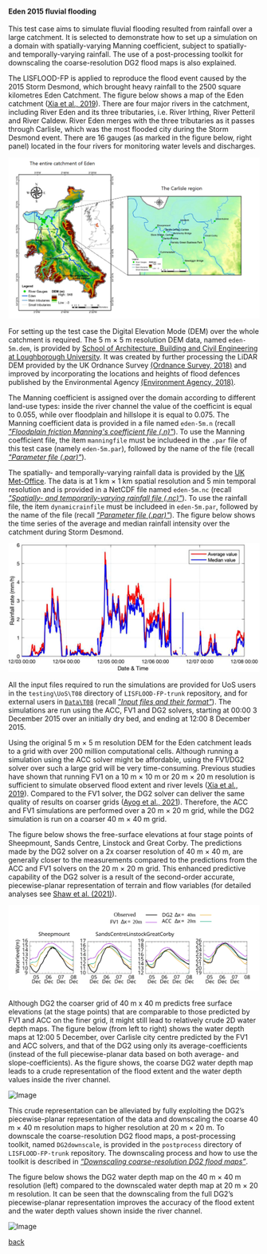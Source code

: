 #### Eden 2015 fluvial flooding

This test case aims to simulate fluvial flooding resulted from rainfall over a large catchment. It is selected to demonstrate how to set up a simulation on a domain with spatially-varying Manning coefficient, subject to spatially- and temporally-varying rainfall. The use of a post-processing toolkit for downscaling the coarse-resolution DG2 flood maps is also explained. 

The LISFLOOD-FP is applied to reproduce the flood event caused by the 2015 Storm Desmond, which brought heavy rainfall to the 2500 square kilometres Eden Catchment. The figure below shows a map of the Eden catchment ([Xia et al., 2019](https://www.sciencedirect.com/science/article/abs/pii/S030917081930243X)). There are four major rivers in the catchment, including River Eden and its three tributaries, i.e. River Irthing, River Petteril and River Caldew. River Eden merges with the three tributaries as it passes through Carlisle, which was the most flooded city during the Storm Desmond event. There are 16 gauges (as marked in the figure below, right panel) located in the four rivers for monitoring water levels and discharges.

![Image](/Figures/eden1.png)

For setting up the test case the Digital Elevation Mode (DEM) over the whole catchment is required. The 5 m × 5 m resolution DEM data, named `eden-5m.dem`, is provided by [School of Architecture, Building and Civil Engineering at Loughborough University](https://www.lboro.ac.uk/departments/abce/). It was created by further processing the LiDAR DEM provided by the UK Ordnance Survey [(Ordnance Survey, 2018)](https://www.ordnancesurvey.co.uk/business-government/products/terrain-5) and improved by incorporating the locations and heights of flood defences published by the Environmental Agency [(Environment Agency, 2018)](https://data.gov.uk/dataset/8964d3f8-8273-4521-a4b9-3f0a268b6ecf/spatial-flood-defences-with-standardised-attributes). 

The Manning coefficient is assigned over the domain according to different land-use types: inside the river channel the value of the coefficint is equal to 0.055, while over floodplain and hillslope it is equal to 0.075. The Manning coefficient data is provided in a file named `eden-5m.n` (recall [*"Floodplain friction Manning's coefficient file (.n)"*](/Merewether1-7.md)). To use the Manning coefficient file, the item `manningfile` must be includeed in the `.par` file of this test case (namely `eden-5m.par`), followed by the name of the file (recall [*"Parameter file (.par)"*](https://github.com/ci1xgk/Fellowship_Webpage/blob/master/Merewether1-1.md)).   


The spatially- and temporally-varying rainfall data is provided by the [UK Met-Office](https://catalogue.ceda.ac.uk/uuid/82adec1f896af6169112d09cc1174499). The data is at 1 km × 1 km spatial resolution and 5 min temporal resolution and is provided in a NetCDF file named `eden-5m.nc` (recall [*"Spatially- and temporarily-varying rainfall file (.nc)"*](/Merewether1-8.md)). To use the rainfall file, the item `dynamicrainfile` must be includeed in `eden-5m.par`, followed by the name of the file (recall [*"Parameter file (.par)"*](https://github.com/ci1xgk/Fellowship_Webpage/blob/master/Merewether1-1.md)). The figure below shows the time series of the average and median rainfall intensity over the catchment during Storm Desmond.

![Image](/Figures/eden2.png)

All the input files required to run the simulations are provided for UoS users in the `testing\UoS\T08` directory of `LISFLOOD-FP-trunk` repository, and for external users in [`Data\T08`](https://github.com/ci1xgk/Fellowship_Webpage/tree/master/Data/T08) (recall [*"Input files and their format"*](/Merewether1.md)). The simulations are run using the ACC, FV1 and DG2 solvers, starting at 00:00 3 December 2015 over an initially dry bed, and ending at 12:00 8 December 2015.
 
Using the original 5 m × 5 m resolution DEM for the Eden catchment leads to a grid with over 200 million computational cells. Although running a simulation using the ACC solver might be affordable, using the FV1/DG2 solver over such a large grid will be very time-consuming. Previous studies have shown that running FV1 on a 10 m × 10 m or 20 m × 20 m resolution is sufficient to simulate observed flood extent and river levels ([Xia et al., 2019](https://www.sciencedirect.com/science/article/abs/pii/S030917081930243X)). Compared to the FV1 solver, the DG2 solver can deliver the same quality of results on coarser grids ([Ayog et al., 2021](https://www.sciencedirect.com/science/article/abs/pii/S0022169420313858)). Therefore, the ACC and FV1 simulations are performed over a 20 m × 20 m grid, while the DG2 simulation is run on a coarser 40 m × 40 m grid.

The figure below shows the free-surface elevations at four stage points of Sheepmount, Sands Centre, Linstock and Great Corby. The predictions made by the DG2 solver on a 2x coarser resolution of 40 m × 40 m, are generally closer to the measurements compared to the predictions from the ACC and FV1 solvers on the 20 m × 20 m grid. This enhanced predictive capability of the DG2 solver is a result of the second-order accurate, piecewise-planar representation of terrain and flow variables (for detailed analyses see [Shaw et al. (2021)](https://gmd.copernicus.org/preprints/gmd-2020-340/)).  

![Image](/Figures/eden3.svg)

Although DG2 the coarser grid of 40 m x 40 m predicts free surface elevations (at the stage points) that are comparable to those predicted by FV1 and ACC on the finer grid, it might still lead to relatively crude 2D water depth maps. The figure below (from left to right) shows the water depth maps at 12:00 5 December, over Carlisle city centre predicted by the FV1 and ACC solvers, and that of the DG2 using only its average-coefficients (instead of the full piecewise-planar data based on both average- and slope-coefficients). As the figure shows, the coarse DG2 water depth map leads to a crude representation of the flood extent and the water depth values inside the river channel.

![Image](/Figures/eden4.svg)

This crude representation can be alleviated by fully exploiting the DG2’s piecewise-planar representation of the data and downscaling the coarse 40 m × 40 m resolution maps to higher resolution at 20 m × 20 m. To downscale the coarse-resolution DG2 flood maps, a post-processing toolkit, named `DG2downscale`, is provided in the `postprocess` directory of `LISFLOOD-FP-trunk` repository. The downscaling process and how to use the toolkit is described in [*“Downscaling coarse-resolution DG2 flood maps”*](/downscale.md). 

The figure below shows the DG2 water depth map on the 40 m × 40 m resolution (left) compared to the downscaled water depth map at 20 m × 20 m resolution. It can be seen that the downscaling from the full DG2’s piecewise-planar representation improves the accuracy of the flood extent and the water depth values shown inside the river channel. 

![Image](/Figures/eden5.svg)

[back](/LISFLOOD8.0.md)
